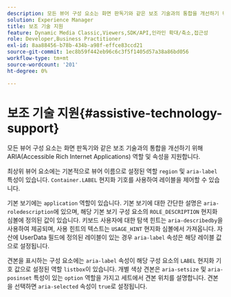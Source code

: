 ```yaml
---
description: 모든 뷰어 구성 요소는 화면 판독기와 같은 보조 기술과의 통합을 개선하기 위해 ARIA(Accessible Rich Internet Applications) 역할 및 속성을 지원합니다.
solution: Experience Manager
title: 보조 기술 지원
feature: Dynamic Media Classic,Viewers,SDK/API,인라인 확대/축소,접근성
role: Developer,Business Practitioner
exl-id: 8aa88456-b78b-434b-a98f-effce83ccd21
source-git-commit: 1ec8b59f442eb96c6c3f5f1405d57a38a86bd056
workflow-type: tm+mt
source-wordcount: '201'
ht-degree: 0%

---
```


# 보조 기술 지원{#assistive-technology-support}

모든 뷰어 구성 요소는 화면 판독기와 같은 보조 기술과의 통합을 개선하기 위해 ARIA(Accessible Rich Internet Applications) 역할 및 속성을 지원합니다.

최상위 뷰어 요소에는 기본적으로 뷰어 이름으로 설정된 역할 `region` 및 `aria-label` 특성이 있습니다. `Container.LABEL` 현지화 기호를 사용하여 레이블을 제어할 수 있습니다.

기본 보기에는 `application` 역할이 있습니다. 기본 보기에 대한 간단한 설명은 `aria-roledescription`에 있으며, 해당 기본 보기 구성 요소의 `ROLE_DESCRIPTION` 현지화 심볼에 정의된 값이 있습니다. 키보드 사용자에 대한 탐색 힌트는 `aria-describedby`을 사용하여 제공되며, 사용 힌트의 텍스트는 `USAGE_HINT` 현지화 심볼에서 가져옵니다. 자산에 UserData 필드에 정의된 레이블이 있는 경우 `aria-label` 속성은 해당 레이블 값으로 설정됩니다.

견본을 표시하는 구성 요소에는 `aria-label` 속성이 해당 구성 요소의 `LABEL` 현지화 기호 값으로 설정된 역할 `listbox`이 있습니다. 개별 색상 견본은 `aria-setsize` 및 `aria-posinset` 특성이 있는 `option` 역할을 가지고 세트에서 견본 위치를 설명합니다. 견본을 선택하면 `aria-selected` 속성이 `true`로 설정됩니다.
